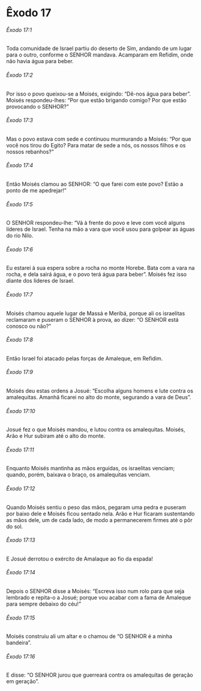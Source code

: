 # Êxodo 17

###### Êxodo 17:1

Toda comunidade de Israel partiu do deserto de Sim, andando de um lugar para o outro, conforme o SENHOR mandava. Acamparam em Refidim, onde não havia água para beber.

###### Êxodo 17:2

Por isso o povo queixou-se a Moisés, exigindo: “Dê-nos água para beber”. Moisés respondeu-lhes: “Por que estão brigando comigo? Por que estão provocando o SENHOR?”

###### Êxodo 17:3

Mas o povo estava com sede e continuou murmurando a Moisés: “Por que você nos tirou do Egito? Para matar de sede a nós, os nossos filhos e os nossos rebanhos?”

###### Êxodo 17:4

Então Moisés clamou ao SENHOR: “O que farei com este povo? Estão a ponto de me apedrejar!”

###### Êxodo 17:5

O SENHOR respondeu-lhe: “Vá à frente do povo e leve com você alguns líderes de Israel. Tenha na mão a vara que você usou para golpear as águas do rio Nilo.

###### Êxodo 17:6

Eu estarei à sua espera sobre a rocha no monte Horebe. Bata com a vara na rocha, e dela sairá água, e o povo terá água para beber”. Moisés fez isso diante dos líderes de Israel.

###### Êxodo 17:7

Moisés chamou aquele lugar de Massá e Meribá, porque ali os israelitas reclamaram e puseram o SENHOR à prova, ao dizer: “O SENHOR está conosco ou não?”

###### Êxodo 17:8

Então Israel foi atacado pelas forças de Amaleque, em Refidim.

###### Êxodo 17:9

Moisés deu estas ordens a Josué: “Escolha alguns homens e lute contra os amalequitas. Amanhã ficarei no alto do monte, segurando a vara de Deus”.

###### Êxodo 17:10

Josué fez o que Moisés mandou, e lutou contra os amalequitas. Moisés, Arão e Hur subiram até o alto do monte.

###### Êxodo 17:11

Enquanto Moisés mantinha as mãos erguidas, os israelitas venciam; quando, porém, baixava o braço, os amalequitas venciam.

###### Êxodo 17:12

Quando Moisés sentiu o peso das mãos, pegaram uma pedra e puseram por baixo dele e Moisés ficou sentado nela. Arão e Hur ficaram sustentando as mãos dele, um de cada lado, de modo a permanecerem firmes até o pôr do sol.

###### Êxodo 17:13

E Josué derrotou o exército de Amalaque ao fio da espada!

###### Êxodo 17:14

Depois o SENHOR disse a Moisés: “Escreva isso num rolo para que seja lembrado e repita-o a Josué; porque vou acabar com a fama de Amaleque para sempre debaixo do céu!”

###### Êxodo 17:15

Moisés construiu ali um altar e o chamou de “O SENHOR é a minha bandeira”.

###### Êxodo 17:16

E disse: “O SENHOR jurou que guerreará contra os amalequitas de geração em geração”.

